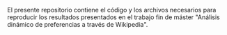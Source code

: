 El presente repositorio contiene el código y los archivos necesarios para reproducir los resultados presentados en el trabajo fin de máster "Análisis dinámico de preferencias a través de Wikipedia".


